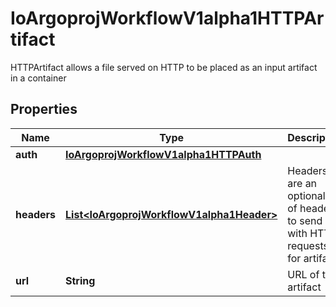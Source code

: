 

# IoArgoprojWorkflowV1alpha1HTTPArtifact

HTTPArtifact allows a file served on HTTP to be placed as an input artifact in a container

## Properties

Name | Type | Description | Notes
------------ | ------------- | ------------- | -------------
**auth** | [**IoArgoprojWorkflowV1alpha1HTTPAuth**](IoArgoprojWorkflowV1alpha1HTTPAuth.md) |  |  [optional]
**headers** | [**List&lt;IoArgoprojWorkflowV1alpha1Header&gt;**](IoArgoprojWorkflowV1alpha1Header.md) | Headers are an optional list of headers to send with HTTP requests for artifacts |  [optional]
**url** | **String** | URL of the artifact | 



